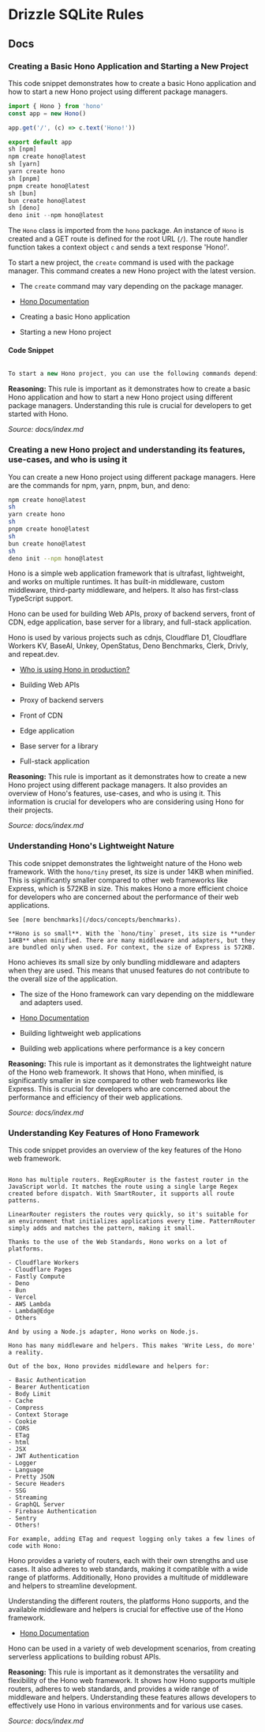 # Drizzle SQLite Rules

## Docs

### Creating a Basic Hono Application and Starting a New Project

This code snippet demonstrates how to create a basic Hono application and how to start a new Hono project using different package managers.

```ts twoslash
import { Hono } from 'hono'
const app = new Hono()

app.get('/', (c) => c.text('Hono!'))

export default app
sh [npm]
npm create hono@latest
sh [yarn]
yarn create hono
sh [pnpm]
pnpm create hono@latest
sh [bun]
bun create hono@latest
sh [deno]
deno init --npm hono@latest
```

The `Hono` class is imported from the `hono` package. An instance of `Hono` is created and a GET route is defined for the root URL (`/`). The route handler function takes a context object `c` and sends a text response 'Hono!'.

To start a new project, the `create` command is used with the package manager. This command creates a new Hono project with the latest version.

- The `create` command may vary depending on the package manager.

- [Hono Documentation](https://hono.bayfront.cloud/)

- Creating a basic Hono application
- Starting a new Hono project

#### Code Snippet

```typescript

To start a new Hono project, you can use the following commands depending on the package manager you are using:

```

**Reasoning:** This rule is important as it demonstrates how to create a basic Hono application and how to start a new Hono project using different package managers. Understanding this rule is crucial for developers to get started with Hono.

*Source: docs/index.md*

### Creating a new Hono project and understanding its features, use-cases, and who is using it

You can create a new Hono project using different package managers. Here are the commands for npm, yarn, pnpm, bun, and deno:

```sh
npm create hono@latest
sh
yarn create hono
sh
pnpm create hono@latest
sh
bun create hono@latest
sh
deno init --npm hono@latest
```

Hono is a simple web application framework that is ultrafast, lightweight, and works on multiple runtimes. It has built-in middleware, custom middleware, third-party middleware, and helpers. It also has first-class TypeScript support.

Hono can be used for building Web APIs, proxy of backend servers, front of CDN, edge application, base server for a library, and full-stack application.

Hono is used by various projects such as cdnjs, Cloudflare D1, Cloudflare Workers KV, BaseAI, Unkey, OpenStatus, Deno Benchmarks, Clerk, Drivly, and repeat.dev.

- [Who is using Hono in production?](https://github.com/orgs/honojs/discussions/1510)

- Building Web APIs
- Proxy of backend servers
- Front of CDN
- Edge application
- Base server for a library
- Full-stack application

**Reasoning:** This rule is important as it demonstrates how to create a new Hono project using different package managers. It also provides an overview of Hono's features, use-cases, and who is using it. This information is crucial for developers who are considering using Hono for their projects.

*Source: docs/index.md*

### Understanding Hono's Lightweight Nature

This code snippet demonstrates the lightweight nature of the Hono web framework. With the `hono/tiny` preset, its size is under 14KB when minified. This is significantly smaller compared to other web frameworks like Express, which is 572KB in size. This makes Hono a more efficient choice for developers who are concerned about the performance of their web applications.

```text
See [more benchmarks](/docs/concepts/benchmarks).

**Hono is so small**. With the `hono/tiny` preset, its size is **under 14KB** when minified. There are many middleware and adapters, but they are bundled only when used. For context, the size of Express is 572KB.
```

Hono achieves its small size by only bundling middleware and adapters when they are used. This means that unused features do not contribute to the overall size of the application.

- The size of the Hono framework can vary depending on the middleware and adapters used.

- [Hono Documentation](https://hono.beyondco.de/docs)

- Building lightweight web applications
- Building web applications where performance is a key concern

**Reasoning:** This rule is important as it demonstrates the lightweight nature of the Hono web framework. It shows that Hono, when minified, is significantly smaller in size compared to other web frameworks like Express. This is crucial for developers who are concerned about the performance and efficiency of their web applications.

*Source: docs/index.md*

### Understanding Key Features of Hono Framework

This code snippet provides an overview of the key features of the Hono web framework.

```text

Hono has multiple routers. RegExpRouter is the fastest router in the JavaScript world. It matches the route using a single large Regex created before dispatch. With SmartRouter, it supports all route patterns.

LinearRouter registers the routes very quickly, so it's suitable for an environment that initializes applications every time. PatternRouter simply adds and matches the pattern, making it small.

Thanks to the use of the Web Standards, Hono works on a lot of platforms.

- Cloudflare Workers
- Cloudflare Pages
- Fastly Compute
- Deno
- Bun
- Vercel
- AWS Lambda
- Lambda@Edge
- Others

And by using a Node.js adapter, Hono works on Node.js.

Hono has many middleware and helpers. This makes 'Write Less, do more' a reality.

Out of the box, Hono provides middleware and helpers for:

- Basic Authentication
- Bearer Authentication
- Body Limit
- Cache
- Compress
- Context Storage
- Cookie
- CORS
- ETag
- html
- JSX
- JWT Authentication
- Logger
- Language
- Pretty JSON
- Secure Headers
- SSG
- Streaming
- GraphQL Server
- Firebase Authentication
- Sentry
- Others!

For example, adding ETag and request logging only takes a few lines of code with Hono:
```

Hono provides a variety of routers, each with their own strengths and use cases. It also adheres to web standards, making it compatible with a wide range of platforms. Additionally, Hono provides a multitude of middleware and helpers to streamline development.

Understanding the different routers, the platforms Hono supports, and the available middleware and helpers is crucial for effective use of the Hono framework.

- [Hono Documentation](https://honojs.com/docs)

Hono can be used in a variety of web development scenarios, from creating serverless applications to building robust APIs.

**Reasoning:** This rule is important as it demonstrates the versatility and flexibility of the Hono web framework. It shows how Hono supports multiple routers, adheres to web standards, and provides a wide range of middleware and helpers. Understanding these features allows developers to effectively use Hono in various environments and for various use cases.

*Source: docs/index.md*